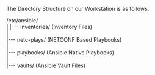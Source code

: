 
The Directory Structure on our Workstation is as follows.  
  
/etc/ansible/  
|
|--- inventories/  (Inventory Files)  
|  
|--- netc-plays/   (NETCONF Based Playbooks)  
|  
|--- playbooks/    (Ansible Native Playbooks)  
|  
|--- vaults/       (Ansible Vault Files)  
  
    

